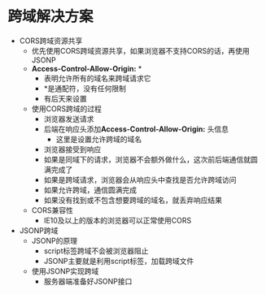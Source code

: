 # 跨域解决方案

* CORS跨域资源共享
  * 优先使用CORS跨域资源共享，如果浏览器不支持CORS的话，再使用JSONP
  * **Access-Control-Allow-Origin:** *
    * 表明允许所有的域名来跨域请求它
    * *是通配符，没有任何限制
    * 有后天来设置
  * 使用CORS跨域的过程
    * 浏览器发送请求
    * 后端在响应头添加**Access-Control-Allow-Origin:** 头信息
      * 这里是设置允许跨域的域名
    * 浏览器接受到响应
    * 如果是同域下的请求，浏览器不会额外做什么，这次前后端通信就圆满完成了
    * 如果是跨域请求，浏览器会从响应头中查找是否允许跨域访问
    * 如果允许跨域，通信圆满完成
    * 如果没有找到或不包含想要跨域的域名，就丢弃响应结果
  * CORS兼容性
    * IE10及以上的版本的浏览器可以正常使用CORS
* JSONP跨域
  * JSONP的原理
    * script标签跨域不会被浏览器阻止
    * JSONP主要就是利用script标签，加载跨域文件
  * 使用JSONP实现跨域
    * 服务器端准备好JSONP接口